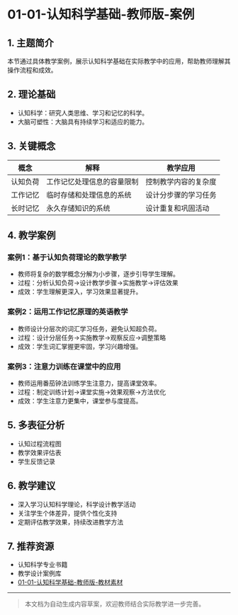 # 01-01-认知科学基础-教师版-案例

## 1. 主题简介
本节通过具体教学案例，展示认知科学基础在实际教学中的应用，帮助教师理解其操作流程和成效。

## 2. 理论基础
- 认知科学：研究人类思维、学习和记忆的科学。
- 大脑可塑性：大脑具有持续学习和适应的能力。

## 3. 关键概念
| 概念 | 解释 | 教学应用 |
|------|------|------|
| 认知负荷 | 工作记忆处理信息的容量限制 | 控制教学内容的复杂度 |
| 工作记忆 | 临时存储和处理信息的系统 | 设计分步骤的学习任务 |
| 长时记忆 | 永久存储知识的系统 | 设计重复和巩固活动 |

## 4. 教学案例
### 案例1：基于认知负荷理论的数学教学
- 教师将复杂的数学概念分解为小步骤，逐步引导学生理解。
- 过程：分析认知负荷→设计教学步骤→实施教学→评估效果
- 成效：学生理解更深入，学习效果显著提升。

### 案例2：运用工作记忆原理的英语教学
- 教师设计分层次的词汇学习任务，避免认知超负荷。
- 过程：设计分层任务→实施教学→观察反应→调整策略
- 成效：学生词汇掌握更牢固，学习兴趣增强。

### 案例3：注意力训练在课堂中的应用
- 教师运用番茄钟法训练学生注意力，提高课堂效率。
- 过程：制定训练计划→课堂实施→效果观察→方法优化
- 成效：学生注意力更集中，课堂参与度提高。

## 5. 多表征分析
- 认知过程流程图
- 教学效果评估表
- 学生反馈记录

## 6. 教学建议
- 深入学习认知科学理论，科学设计教学活动
- 关注学生个体差异，提供个性化支持
- 定期评估教学效果，持续改进教学方法

## 7. 推荐资源
- 认知科学专业书籍
- 教学设计案例库
- [01-01-认知科学基础-教师版-教材素材](./01-01-认知科学基础-教师版-教材素材.md)

---

> 本文档为自动生成内容草案，欢迎教师结合实际教学进一步完善。
